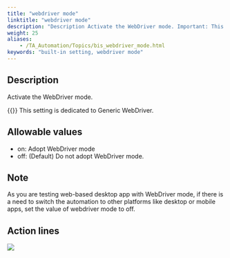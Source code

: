 ```yaml
--- 
title: "webdriver mode"
linktitle: "webdriver mode"
description: "Description Activate the WebDriver mode. Important: This setting is dedicated to Generic WebDriver. Allowable values on : Adopt WebDriver mode off : (Default) Do not adopt WebDriver mode. Note As you ..."
weight: 25
aliases: 
    - /TA_Automation/Topics/bis_webdriver_mode.html
keywords: "built-in setting, webdriver mode"
---
```


## Description

Activate the WebDriver mode.

{{<important>}} This setting is dedicated to Generic WebDriver.

## Allowable values

-   on: Adopt WebDriver mode
-   off: \(Default\) Do not adopt WebDriver mode.

## Note

As you are testing web-based desktop app with WebDriver mode, if there is a need to switch the automation to other platforms like desktop or mobile apps, set the value of webdriver mode to off.

## Action lines

![](/images/TA_Automation/Images/WebDriver_basic_structure_of_test.png)




